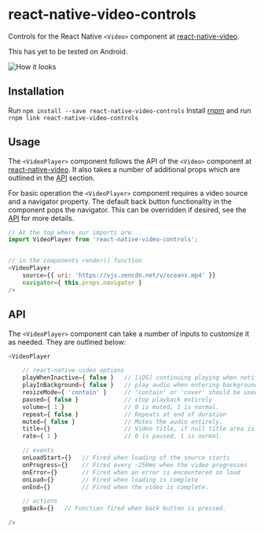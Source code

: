 # react-native-video-controls
Controls for the React Native `<Video>` component at [react-native-video](https://github.com/react-native-community/react-native-video).

This has yet to be tested on Android.

![How it looks](https://s3-us-west-2.amazonaws.com/nubix.ca/github/example.gif)

## Installation
Run `npm install --save react-native-video-controls`
Install [rnpm](https://github.com/rnpm/rnpm) and run `rnpm link react-native-video-controls`

## Usage
The `<VideoPlayer>` component follows the API of the `<Video>` component at [react-native-video](https://github.com/react-native-community/react-native-video). It also takes a number of additional props which are outlined in the [API](#api) section.

For basic operation the `<VideoPlayer>` component requires a video source and a navigator property. The default back button functionality in the component pops the navigator. This can be overridden if desired, see the [API](#api) for more details.

```javascript
// At the top where our imports are...
import VideoPlayer from 'react-native-video-controls';


// in the components render() function
<VideoPlayer
    source={{ uri: 'https://vjs.zencdn.net/v/oceans.mp4' }}
    navigator={ this.props.navigator }
/>

```

## API
The `<VideoPlayer>` component can take a number of inputs to customize it as needed. They are outlined below:

```javascript
<VideoPlayer

    // react-native-video options
    playWhenInactive={ false }   // [iOS] continuing playing when notification centre active
    playInBackground={ false }   // play audio when entering background
    resizeMode={ 'contain' }     // 'contain' or 'cover' should be used.
    paused={ false }             // stop playback entirely
    volume={ 1 }                 // 0 is muted, 1 is normal.
    repeat={ false }             // Repeats at end of duration
    muted={ false }              // Mutes the audio entirely.
    title={}                     // Video title, if null title area is hidden
    rate={ 1 }                   // 0 is paused, 1 is normal.

    // events
    onLoadStart={}   // Fired when loading of the source starts
    onProgress={}    // Fired every ~250ms when the video progresses
    onError={}       // Fired when an error is encountered on load
    onLoad={}        // Fired when loading is complete
    onEnd={}         // Fired when the video is complete.

    // actions
    goBack={}   // Function fired when back button is pressed.

/>
```
